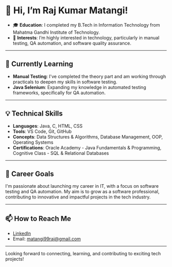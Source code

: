 # 👋 Hi, I’m Raj Kumar Matangi!

- 🎓 **Education**: I completed my B.Tech in Information Technology from Mahatma Gandhi Institute of Technology.
- 👀 **Interests**: I’m highly interested in technology, particularly in manual testing, QA automation, and software quality assurance.

---

## 🌱 Currently Learning

- **Manual Testing**: I've completed the theory part and am working through practicals to deepen my skills in software testing.
- **Java Selenium**: Expanding my knowledge in automated testing frameworks, specifically for QA automation.

---

## 💡 Technical Skills

- **Languages**: Java, C, HTML, CSS
- **Tools**: VS Code, Git, GitHub
- **Concepts**: Data Structures & Algorithms, Database Management, OOP, Operating Systems
- **Certifications**: Oracle Academy - Java Fundamentals & Programming, Cognitive Class - SQL & Relational Databases

---

## 🎯 Career Goals

I'm passionate about launching my career in IT, with a focus on software testing and QA automation. My aim is to grow as a software professional, contributing to innovative and impactful projects in the tech industry.

---

## 📫 How to Reach Me

- [LinkedIn](https://www.linkedin.com/in/raj-kumar-matangi-5b475022a/)  
- Email: matangi99raj@gmail.com

--- 

Looking forward to connecting, learning, and contributing to exciting tech projects!
